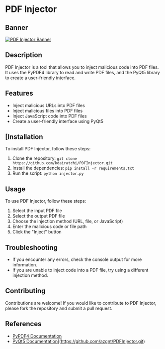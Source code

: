 **PDF Injector**
==========================

**Banner**
--------

[![PDF Injector Banner](https://github.com/kdairatchi/PDFInjector/banner.png)](https://github.com/kdairatchi/PDFInjector)

**Description**
--------------

PDF Injector is a tool that allows you to inject malicious code into PDF files. It uses the PyPDF4 library to read and write PDF files, and the PyQt5 library to create a user-friendly interface.

**Features**
------------

*   Inject malicious URLs into PDF files
*   Inject malicious files into PDF files
*   Inject JavaScript code into PDF files
*   Create a user-friendly interface using PyQt5

[**Installation**
---------------

To install PDF Injector, follow these steps:

1.  Clone the repository: `git clone https://github.com/kdairatchi/PDFInjector.git`
2.  Install the dependencies: `pip install -r requirements.txt`
3.  Run the script: `python injector.py`

**Usage**
-----

To use PDF Injector, follow these steps:

1.  Select the input PDF file
2.  Select the output PDF file
3.  Choose the injection method (URL, file, or JavaScript)
4.  Enter the malicious code or file path
5.  Click the "Inject" button

**Troubleshooting**
----------------

*   If you encounter any errors, check the console output for more information.
*   If you are unable to inject code into a PDF file, try using a different injection method.

**Contributing**
------------

Contributions are welcome! If you would like to contribute to PDF Injector, please fork the repository and submit a pull request.


**References**
--------------

*   [PyPDF4 Documentation](https://pypdf4.readthedocs.io/en/latest/)
*   [PyQt5 Documentation](https://doc.qt.io/qtforpython/)](https://github.com/azgnt/PDFInjector.git)
